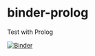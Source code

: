# binder-prolog
Test with Prolog

[![Binder](https://mybinder.org/badge_logo.svg)](https://mybinder.org/v2/gh/juancardonas4n/binder-prolog/HEAD?filepath=PF-M0-U1-Example-GCD-Prolog.ipynb)
